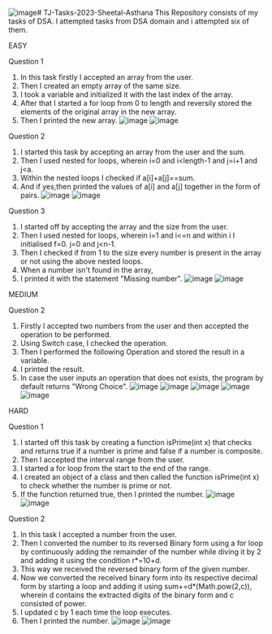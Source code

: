 ![image](https://github.com/Sheetal-Asthana/TJ-Tasks-2023-Sheetal-Asthana/assets/151636754/6271613a-04e4-49b7-b20e-077081f2a6de)# TJ-Tasks-2023-Sheetal-Asthana
This Repository consists of my tasks of DSA.
I attempted tasks from DSA domain and i attempted six of them.

EASY

Question 1
1. In this task firstly I accepted an array from the user.
2. Then I created an empty array of the same size.
3. I took a variable and initialized it with the last index of the array.
4. After that I started a for loop from 0 to length and reversily stored the elements of the original array in the new array.
5. Then I printed the new array.
   ![image](https://github.com/Sheetal-Asthana/TJ-Tasks-2023-Sheetal-Asthana/assets/151636754/a004799a-0326-4171-9ff9-b5a70aa63c45)
   ![image](https://github.com/Sheetal-Asthana/TJ-Tasks-2023-Sheetal-Asthana/assets/151636754/020b158f-547e-4e31-9d68-26acc57a0b14)

Question 2
1. I started this task by accepting an array from the user and the sum.
2. Then I used nested for loops, wherein i=0 and i<length-1 and j=i+1 and j<a.
3. Within the nested loops I checked if a[i]+a[j]==sum.
4. And if yes,then printed the values of a[i] and a[j] together in the form of pairs.
   ![image](https://github.com/Sheetal-Asthana/TJ-Tasks-2023-Sheetal-Asthana/assets/151636754/c9823174-5621-44fd-a9b5-f17f74e87d7b)
   ![image](https://github.com/Sheetal-Asthana/TJ-Tasks-2023-Sheetal-Asthana/assets/151636754/f1659c5e-d093-4dd5-a917-74ed929a3f59)

Question 3
1. I started off by accepting the array and the size from the user.
2. Then I used nested for loops, wherein i=1 and i<=n and within i I initialised f=0. j=0 and j<n-1.
3. Then I checked if from 1 to the size every number is present in the array or not using the above nested loops.
4. When a number isn't found in the array,
5. I printed it with the statement "Missing number".
   ![image](https://github.com/Sheetal-Asthana/TJ-Tasks-2023-Sheetal-Asthana/assets/151636754/e220a1ea-a7e6-417d-8186-a23830c920dc)
   ![image](https://github.com/Sheetal-Asthana/TJ-Tasks-2023-Sheetal-Asthana/assets/151636754/58f8d44f-e3d7-4013-ad10-d589a13c2c3b)

MEDIUM

Question 2
1. Firstly I accepted two numbers from the user and then accepted the operation to be performed.
2. Using Switch case, I checked the operation.
3. Then I performed the following Operation and stored the result in a variable.
4. I printed the result.
5. In case the user inputs an operation that does not exists, the program by default returns "Wrong Choice".
   ![image](https://github.com/Sheetal-Asthana/TJ-Tasks-2023-Sheetal-Asthana/assets/151636754/2799fb55-5dc0-403d-8c77-f6ed4c99ef8e)
   ![image](https://github.com/Sheetal-Asthana/TJ-Tasks-2023-Sheetal-Asthana/assets/151636754/759b74e9-1d55-4b9a-8f54-17be5b8c9005)
   ![image](https://github.com/Sheetal-Asthana/TJ-Tasks-2023-Sheetal-Asthana/assets/151636754/4ab4e8a9-e701-4bf9-a1a2-46c10212ed7b)
   ![image](https://github.com/Sheetal-Asthana/TJ-Tasks-2023-Sheetal-Asthana/assets/151636754/15978407-9f00-49be-a491-c531425fc602)
   ![image](https://github.com/Sheetal-Asthana/TJ-Tasks-2023-Sheetal-Asthana/assets/151636754/c2491e60-5baa-4ae9-b839-0bbbcc5d06cf)

HARD

Question 1
1. I started off this task by creating a function isPrime(int x) that checks and returns true if a number is prime and false if a number is composite.
2. Then I accepted the interval range from the user.
3. I started a for loop from the start to the end of the range.
4. I created an object of a class and then called the function isPrime(int x) to check whether the number is prime or not.
5. If the function returned true, then I printed the number.
   ![image](https://github.com/Sheetal-Asthana/TJ-Tasks-2023-Sheetal-Asthana/assets/151636754/2f0dcf47-000f-458d-acef-37d3f8019d34)
   ![image](https://github.com/Sheetal-Asthana/TJ-Tasks-2023-Sheetal-Asthana/assets/151636754/f39871f2-4db3-4d50-b080-7124ac7b7a05)

Question 2
1. In this task I accepted a number from the user.
2. Then I converted the number to its reversed Binary form using a for loop by continuously adding the remainder of the number while diving it by 2 and adding it using the condition r*=10+d.
3. This way we received the reversed binary form of the given number.
4. Now we converted the received binary form into its respective decimal form by starting a loop and adding it using sum+=d*(Math.pow(2,c)), wherein d contains the extracted digits of the binary form and c consisted of power.
5. I updated c by 1 each time the loop executes.
6. Then I printed the number.
![image](https://github.com/Sheetal-Asthana/TJ-Tasks-2023-Sheetal-Asthana/assets/151636754/85081715-1808-4927-9757-7b07fa9f3750)
![image](https://github.com/Sheetal-Asthana/TJ-Tasks-2023-Sheetal-Asthana/assets/151636754/ab26042e-4c24-4cbd-ac01-b991b5d0814a)

